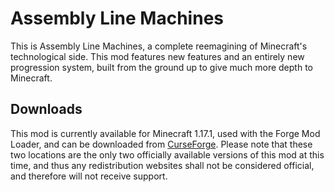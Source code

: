 # Assembly Line Machines

This is Assembly Line Machines, a complete reemagining of Minecraft's technological side.
This mod features new features and an entirely new progression system, built from the ground up to give much more depth
to Minecraft.

## Downloads

This mod is currently available for Minecraft 1.17.1, used with the Forge Mod Loader, and can be downloaded from [CurseForge](https://www.curseforge.com/minecraft/mc-mods/assemblylinemachines). Please note that these two locations are the only two officially available versions of this mod at this time, and thus any redistribution websites shall not be considered official, and therefore will not receive support.